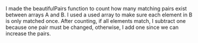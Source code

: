 I made the beautifulPairs function to count how many matching pairs exist between arrays A and B. I used a used array to make sure each element in B is only matched once. After counting, if all elements match, I subtract one because one pair must be changed, otherwise, I add one since we can increase the pairs.